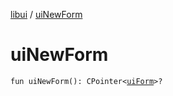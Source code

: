 [libui](README.md) / [uiNewForm](ui-new-form.md)

# uiNewForm

`fun uiNewForm(): CPointer<`[`uiForm`](ui-form.md)`>?`
